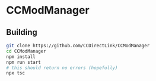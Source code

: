 <!-- markdownlint-disable MD013 MD024 MD001 MD045 -->
# CCModManager

## Building

```bash
git clone https://github.com/CCDirectLink/CCModManager
cd CCModManager
npm install
npm run start
# this should return no errors (hopefully)
npx tsc
```
